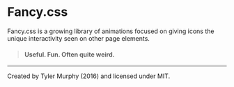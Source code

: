 # Fancy.css
Fancy.css is a growing library of animations focused on giving icons
the unique interactivity seen on other page elements.

> #### Useful. Fun. Often quite weird.
---

Created by Tyler Murphy (2016) and licensed under MIT.
